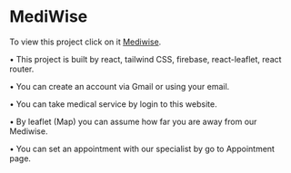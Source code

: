 # MediWise

To view this project click on it [Mediwise](https://mediwise-f0d0e.web.app/).

•	This project is built by react, tailwind CSS, firebase, react-leaflet, react router.

•	You can create an account via Gmail or using your email.

•	You can take medical service by login to this website.

•	By leaflet (Map) you can assume how far you are away from our Mediwise.

•	You can set an appointment with our specialist by go to Appointment page.

